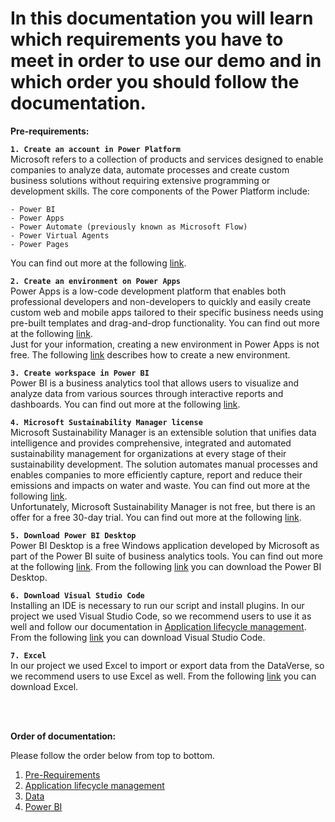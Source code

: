 # In this documentation you will learn which requirements you have to meet in order to use our demo and in which order you should follow the documentation.

**Pre-requirements:** 

**`1. Create an account in Power Platform`** <br />
Microsoft refers to a collection of products and services designed to enable companies to analyze data, automate processes and create custom business solutions without requiring extensive programming or development skills. The core components of the Power Platform include:

    - Power BI
    - Power Apps
    - Power Automate (previously known as Microsoft Flow)
    - Power Virtual Agents
    - Power Pages

You can find out more at the following [link](https://powerplatform.microsoft.com/en-us/).

**`2. Create an environment on Power Apps`** <br />
Power Apps is a low-code development platform that enables both professional developers and non-developers to quickly and easily create custom web and mobile apps tailored to their specific business needs using pre-built templates and drag-and-drop functionality. You can find out more at the following [link](https://powerapps.microsoft.com/en-gb/). <br />
Just for your information, creating a new environment in Power Apps is not free. The following [link](https://www.c-sharpcorner.com/article/how-to-create-a-new-environment-in-power-apps/) describes how to create a new environment.

**`3. Create workspace in Power BI`** <br />
Power BI is a business analytics tool that allows users to visualize and analyze data from various sources through interactive reports and dashboards. You can find out more at the following [link](https://powerbi.microsoft.com/de-de/landing/free-account/?ef_id=_k_Cj0KCQjwn_OlBhDhARIsAG2y6zPWj-yRr9TRg51Df2qz9ygW7SvoVWHYkmqB3k057Ah0I8nKYoECR6caAp1uEALw_wcB_k_&OCID=AIDcmmvl5fszm6_SEM__k_Cj0KCQjwn_OlBhDhARIsAG2y6zPWj-yRr9TRg51Df2qz9ygW7SvoVWHYkmqB3k057Ah0I8nKYoECR6caAp1uEALw_wcB_k_&gclid=Cj0KCQjwn_OlBhDhARIsAG2y6zPWj-yRr9TRg51Df2qz9ygW7SvoVWHYkmqB3k057Ah0I8nKYoECR6caAp1uEALw_wcB).

**`4. Microsoft Sustainability Manager license`** <br />
Microsoft Sustainability Manager is an extensible solution that unifies data intelligence and provides comprehensive, integrated and automated sustainability management for organizations at every stage of their sustainability development. The solution automates manual processes and enables companies to more efficiently capture, report and reduce their emissions and impacts on water and waste.
You can find out more at the following [link](https://learn.microsoft.com/en-us/industry/sustainability/sustainability-manager-overview).
<br />
Unfortunately, Microsoft Sustainability Manager is not free, but there is an offer for a free 30-day trial. You can find out more at the following [link](https://learn.microsoft.com/en-us/industry/sustainability/trial-setup).

**`5. Download Power BI Desktop`** <br />
Power BI Desktop is a free Windows application developed by Microsoft as part of the Power BI suite of business analytics tools. You can find out more at the following [link](https://learn.microsoft.com/en-us/power-bi/fundamentals/desktop-what-is-desktop). From the following [link](https://powerbi.microsoft.com/de-de/downloads/) you can download the Power BI Desktop.

**`6. Download Visual Studio Code`** <br />
Installing an IDE is necessary to run our script and install plugins. In our project we used Visual Studio Code, so we recommend users to use it as well and follow our documentation in [Application lifecycle management](https://github.com/shbxio/CAP/tree/main/Application%20lifecycle%20management). From the following [link](https://code.visualstudio.com/download) you can download Visual Studio Code.

**`7. Excel`** <br />
In our project we used Excel to import or export data from the DataVerse, so we recommend users to use Excel as well. From the following [link](https://www.microsoft.com/en-us/microsoft-365/excel) you can download Excel.

<br /> 
<br /> 

**Order of documentation:** 

Please follow the order below from top to bottom.

1. [Pre-Requirements](https://github.com/shbxio/CAP/tree/main/Pre-Requirements)
2. [Application lifecycle management](https://github.com/shbxio/CAP/tree/main/Application%20lifecycle%20management)
3. [Data](https://github.com/shbxio/CAP/tree/main/Data)
4. [Power BI](https://github.com/shbxio/CAP/tree/main/Power%20BI)
